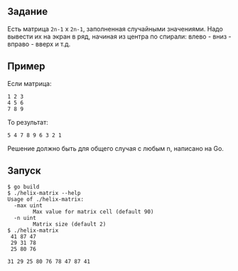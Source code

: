 ## Задание
Есть матрица `2n-1` x `2n-1`, заполненная случайными значениями. Надо вывести их на экран в ряд, начиная из центра по спирали: влево - вниз - вправо - вверх и т.д.

## Пример
Если матрица:
```
1 2 3
4 5 6
7 8 9
```
То результат:
```
5 4 7 8 9 6 3 2 1
```
Решение должно быть для общего случая с любым n, написано на Go.

## Запуск
```
$ go build
$ ./helix-matrix --help
Usage of ./helix-matrix:
  -max uint
        Max value for matrix cell (default 90)
  -n uint
        Matrix size (default 2)
$ ./helix-matrix
 41 87 47
 29 31 78
 25 80 76

31 29 25 80 76 78 47 87 41
```
